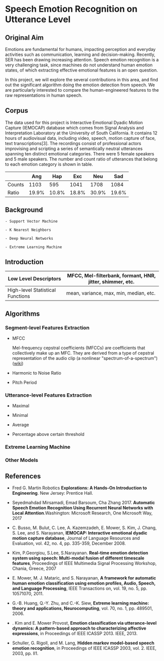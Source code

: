 # Speech Emotion Recognition on Utterance Level

## Original Aim

Emotions are fundamental for humans, impacting perception and everyday activities
such as communication, learning and decision-making. Recently, SER has been drawing increasing attention. Speech emotion recognition is a very challenging task, since machines do not understand human emotion states, of which extracting effective emotional features is an open question.

In this project, we will explore the several contributions in this area, and find out the significant algorithm doing the emotion detection from speech. We are particularly interested to compare the human-engineered features to the raw representations in human speech. 

## Corpus 

The data used for this project is Interactive Emotional Dyadic Motion Capture (IEMOCAP) database which comes from Signal Analysis and Interpretation Laboratory at the University of South California. It contains 12 hours of audiovisual data, including video, speech, motion capture of face, text transcriptions[3]. The recordings consist of professional actors improvising and scripting a series of semantically neutral utterances spanning ten distinct emotional categories. There were 5 female speakers and 5 male speakers. The number and count ratio of utterances that belong to each emotion category is shown in table.


|        | Ang   | Hap   | Exc   | Neu   | Sad   |
|--------|-------|-------|-------|-------|-------|
| Counts | 1103  | 595   | 1041  | 1708  | 1084  |
| Ratio  | 19.9% | 10.8% | 18.8% | 30.9% | 19.6% |




## Background

	- Support Vector Machine

	- K Nearest Neighbors

	- Deep Neural Networks

	- Extreme Learning Machine

## Introduction

| Low Level Descriptors            | MFCC, Mel-filterbank, formant, HNR, jitter, shimmer, etc. |
|----------------------------------|-----------------------------------------------------------|
| High-level Statistical Functions | mean, variance, max, min, median, etc.                    |

## Algorithms

### Segment-level Features Extraction

- MFCC
	
	Mel-frequency cepstral coefficients (MFCCs) are coefficients that collectively make up an MFC. They are derived from a type of cepstral representation of the audio clip (a nonlinear "spectrum-of-a-spectrum") ([wiki](https://en.wikipedia.org/wiki/Mel-frequency_cepstrum))

- Harmonic to Noise Ratio


- Pitch Period

### Utterance-level Features Extraction

- Maximal

- Minimal

- Average

- Percentage above certain threshold

### Extreme Learning Machine

### Other Models

## References

- Fred G. Martin Robotics **Explorations: A Hands-On Introduction to Engineering**. New Jersey: Prentice Hall.

- Seyedmahdad Mirsamadi, Emad Barsoum, Cha Zhang 2017. **Automatic Speech Emotion Recognition Using Recurrent Neural Networks with Local Attention**.Washington: Microsoft Research, One Microsoft Way, 2017

- C. Busso, M. Bulut, C. Lee, A. Kazemzadeh, E. Mower, S. Kim, J. Chang, S. Lee, and S. Narayanan, **IEMOCAP: Interactive emotional dyadic motion capture database**, Journal of Language Resources and Evaluation, vol. 42, no. 4, pp. 335-359, December 2008.

- Kim, P.Georgiou, S.Lee, S.Narayanan. **Real-time emotion detection system using speech: Multi-modal fusion of different timescale features**, Proceedings of IEEE Multimedia Signal Processing Workshop, Chania, Greece, 2007

- E. Mower, M. J. Mataric, and S. Narayanan, **A framework for automatic human emotion classification using emotion profiles, Audio, Speech, and Language Processing**, IEEE Transactions on, vol. 19, no. 5, pp. 10571070, 2011.

- G.-B. Huang, Q.-Y. Zhu, and C.-K. Siew, **Extreme learning machine: theory and applications, Neurocomputing**, vol. 70, no. 1, pp. 489501, 2006.

- . Kim and E. Mower Provost, **Emotion classification via utterance-level dynamics: A pattern-based approach to characterizing affective expressions**, in Proceedings of IEEE ICASSP 2013. IEEE, 2013.

- Schuller, G. Rigoll, and M. Lang, **Hidden markov model-based speech emotion recognition**, in Proceedings of IEEE ICASSP 2003, vol. 2. IEEE, 2003, pp. II1.